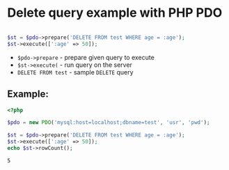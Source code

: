 # Delete query example with PHP PDO

```php

$st = $pdo->prepare('DELETE FROM test WHERE age = :age');
$st->execute([':age' => 50]);
```

- `$pdo->prepare` - prepare given query to execute
- `$st->execute(` - run query on the server
- `DELETE FROM test` - sample `DELETE` query

## Example: 
```php
<?php

$pdo = new PDO('mysql:host=localhost;dbname=test', 'usr', 'pwd');

$st = $pdo->prepare('DELETE FROM test WHERE age = :age');
$st->execute([':age' => 50]);
echo $st->rowCount();
```
```
5
```

